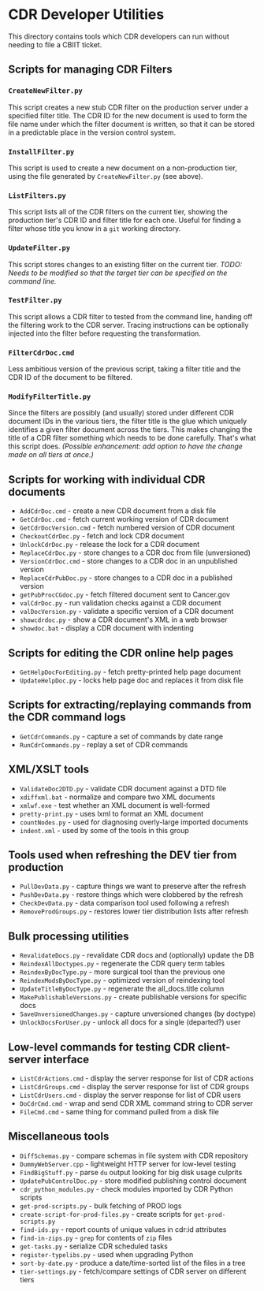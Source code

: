 # CDR Developer Utilities

This directory contains tools which CDR developers can run without
needing to file a CBIIT ticket.

## Scripts for managing CDR Filters

### `CreateNewFilter.py`

This script creates a new stub CDR filter on the production server under
a specified filter title. The CDR ID for the new document is used to
form the file name under which the filter document is written, so that
it can be stored in a predictable place in the version control system.

### `InstallFilter.py`

This script is used to create a new document on a non-production tier,
using the file generated by `CreateNewFilter.py` (see above).

### `ListFilters.py`

This script lists all of the CDR filters on the current tier, showing
the production tier's CDR ID and filter title for each one. Useful for
finding a filter whose title you know in a `git` working directory.

### `UpdateFilter.py`

This script stores changes to an existing filter on the current tier.
_TODO: Needs to be modified so that the target tier can be specified on the
command line._

### `TestFilter.py`

This script allows a CDR filter to tested from the command line, handing
off the filtering work to the CDR server. Tracing instructions can be
optionally injected into the filter before requesting the transformation.

### `FilterCdrDoc.cmd`

Less ambitious version of the previous script, taking a filter title
and the CDR ID of the document to be filtered.

### `ModifyFilterTitle.py`

Since the filters are possibly (and usually) stored under different
CDR document IDs in the various tiers, the filter title is the glue
which uniquely identifies a given filter document across the tiers.
This makes changing the title of a CDR filter something which needs
to be done carefully. That's what this script does. _(Possible
enhancement: add option to have the change made on all tiers at once.)_

## Scripts for working with individual CDR documents

 * `AddCdrDoc.cmd` - create a new CDR document from a disk file
 * `GetCdrDoc.cmd` - fetch current working version of CDR document
 * `GetCdrDocVersion.cmd` - fetch numbered version of CDR document
 * `CheckoutCdrDoc.py` - fetch and lock CDR document
 * `UnlockCdrDoc.py` - release the lock for a CDR document
 * `ReplaceCdrDoc.py` - store changes to a CDR doc from file (unversioned)
 * `VersionCdrDoc.cmd` - store changes to a CDR doc in an unpublished version
 * `ReplaceCdrPubDoc.py` - store changes to a CDR doc in a published version
 * `getPubProcCGdoc.py` - fetch filtered document sent to Cancer.gov
 * `valCdrDoc.py` - run validation checks against a CDR document
 * `valDocVersion.py` - validate a specific version of a CDR document
 * `showcdrdoc.py` - show a CDR document's XML in a web browser
 * `showdoc.bat` - display a CDR document with indenting

## Scripts for editing the CDR online help pages

 * `GetHelpDocForEditing.py` - fetch pretty-printed help page document
 * `UpdateHelpDoc.py` - locks help page doc and replaces it from disk file

## Scripts for extracting/replaying commands from the CDR command logs

 * `GetCdrCommands.py` - capture a set of commands by date range
 * `RunCdrCommands.py` - replay a set of CDR commands

## XML/XSLT tools

 * `ValidateDoc2DTD.py` - validate CDR document against a DTD file
 * `xdiffxml.bat` - normalize and compare two XML documents
 * `xmlwf.exe` - test whether an XML document is well-formed
 * `pretty-print.py` - uses lxml to format an XML document
 * `countNodes.py` - used for diagnosing overly-large imported documents
 * `indent.xml` - used by some of the tools in this group

## Tools used when refreshing the DEV tier from production
 * `PullDevData.py` - capture things we want to preserve after the refresh
 * `PushDevData.py` - restore things which were clobbered by the refresh
 * `CheckDevData.py` - data comparison tool used following a refresh
 * `RemoveProdGroups.py` - restores lower tier distribution lists after refresh

## Bulk processing utilities
 * `RevalidateDocs.py` - revalidate CDR docs and (optionally) update the DB
 * `ReindexAllDoctypes.py` - regenerate the CDR query term tables
 * `ReindexByDocType.py` - more surgical tool than the previous one
 * `ReindexModsByDocType.py` - optimized version of reindexing tool
 * `UpdateTitleByDocType.py` - regenerate the all_docs.title column
 * `MakePublishableVersions.py` - create publishable versions for specific docs
 * `SaveUnversionedChanges.py` - capture unversioned changes (by doctype)
 * `UnlockDocsForUser.py` - unlock all docs for a single (departed?) user

## Low-level commands for testing CDR client-server interface

 * `ListCdrActions.cmd` - display the server response for list of CDR actions
 * `ListCdrGroups.cmd` - display the server response for list of CDR groups
 * `ListCdrUsers.cmd` - display the server response for list of CDR users
 * `DoCdrCmd.cmd` - wrap and send CDR XML command string to CDR server
 * `FileCmd.cmd` - same thing for command pulled from a disk file

## Miscellaneous tools
 * `DiffSchemas.py` - compare schemas in file system with CDR repository
 * `DummyWebServer.cpp` - lightweight HTTP server for low-level testing
 * `FindBigStuff.py` - parse `du` output looking for big disk usage culprits
 * `UpdatePubControlDoc.py` - store modified publishing control document
 * `cdr_python_modules.py` - check modules imported by CDR Python scripts
 * `get-prod-scripts.py` - bulk fetching of PROD logs
 * `create-script-for-prod-files.py` - create scripts for `get-prod-scripts.py`
 * `find-ids.py` - report counts of unique values in cdr:id attributes
 * `find-in-zips.py` - `grep` for contents of `zip` files
 * `get-tasks.py` - serialize CDR scheduled tasks
 * `register-typelibs.py` - used when upgrading Python
 * `sort-by-date.py` - produce a date/time-sorted list of the files in a tree
 * `tier-settings.py` - fetch/compare settings of CDR server on different tiers
